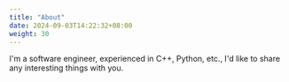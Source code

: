 ```yaml
---
title: "About"
date: 2024-09-03T14:22:32+08:00
weight: 30
---
```


I'm a software engineer, experienced in C++, Python, etc., I'd like to share any interesting things with you.
